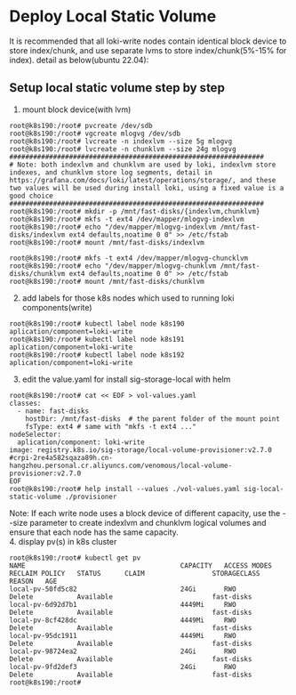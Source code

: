 # Deploy Local Static Volume

It is recommended that all loki-write nodes contain identical block device to store index/chunk, and use separate lvms to store index/chunk(5%-15% for index). detail as below(ubuntu 22.04):

## Setup local static volume step by step

1. mount block device(with lvm)
```
root@k8s190:/root# pvcreate /dev/sdb
root@k8s190:/root# vgcreate mlogvg /dev/sdb
root@k8s190:/root# lvcreate -n indexlvm --size 5g mlogvg
root@k8s190:/root# lvcreate -n chunklvm --size 24g mlogvg
################################################################
# Note: both indexlvm and chunklvm are used by loki, indexlvm store indexes, and chunklvm store log segments, detail in https://grafana.com/docs/loki/latest/operations/storage/, and these two values will be used during install loki, using a fixed value is a good choice
################################################################
root@k8s190:/root# mkdir -p /mnt/fast-disks/{indexlvm,chunklvm}
root@k8s190:/root# mkfs -t ext4 /dev/mapper/mlogvg-indexlvm
root@k8s190:/root# echo "/dev/mapper/mlogvg-indexlvm /mnt/fast-disks/indexlvm ext4 defaults,noatime 0 0" >> /etc/fstab
root@k8s190:/root# mount /mnt/fast-disks/indexlvm

root@k8s190:/root# mkfs -t ext4 /dev/mapper/mlogvg-chuncklvm
root@k8s190:/root# echo "/dev/mapper/mlogvg-chunklvm /mnt/fast-disks/chunklvm ext4 defaults,noatime 0 0" >> /etc/fstab
root@k8s190:/root# mount /mnt/fast-disks/chunklvm
```

2. add labels for those k8s nodes which used to running loki components(write)
```
root@k8s190:/root# kubectl label node k8s190 aplication/component=loki-write
root@k8s190:/root# kubectl label node k8s191 aplication/component=loki-write
root@k8s190:/root# kubectl label node k8s192 aplication/component=loki-write
```
3. edit the value.yaml for install sig-storage-local with helm
```
root@k8s190:/root# cat << EOF > vol-values.yaml
classes:
  - name: fast-disks
    hostDir: /mnt/fast-disks  # the parent folder of the mount point
    fsType: ext4 # same with "mkfs -t ext4 ..."
nodeSelector:
  aplication/component: loki-write
image: registry.k8s.io/sig-storage/local-volume-provisioner:v2.7.0 #crpi-2re4a582sqaza89h.cn-hangzhou.personal.cr.aliyuncs.com/venomous/local-volume-provisioner:v2.7.0
EOF
root@k8s190:/root# help install --values ./vol-values.yaml sig-local-static-volume ./provisioner
```
Note: If each write node uses a block device of different capacity, use the --size parameter to create indexlvm and chunklvm logical volumes and ensure that each node has the same capacity.  
4. display pv(s) in k8s cluster
```
root@k8s190:/root# kubectl get pv
NAME                                       CAPACITY   ACCESS MODES   RECLAIM POLICY   STATUS      CLAIM                 STORAGECLASS   REASON   AGE
local-pv-50fd5c82                          24Gi       RWO            Delete           Available                         fast-disks              
local-pv-6d92d7b1                          4449Mi     RWO            Delete           Available                         fast-disks              
local-pv-8cf428dc                          4449Mi     RWO            Delete           Available                         fast-disks              
local-pv-95dc1911                          4449Mi     RWO            Delete           Available                         fast-disks              
local-pv-98724ea2                          24Gi       RWO            Delete           Available                         fast-disks              
local-pv-9fd2def3                          24Gi       RWO            Delete           Available                         fast-disks              
root@k8s190:/root# 
```